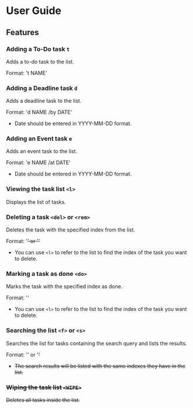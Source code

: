 # User Guide

## Features 

### Adding a To-Do task `t`

Adds a to-do task to the list.

Format: 't NAME'

### Adding a Deadline task `d`

Adds a deadline task to the list.

Format: 'd NAME /by DATE'

* Date should be entered in YYYY-MM-DD format.

### Adding an Event task `e`

Adds an event task to the list.

Format: 'e NAME /at DATE'

* Date should be entered in YYYY-MM-DD format.

### Viewing the task list `<l>`

Displays the list of tasks.

### Deleting a task `<del>` or `<rem>`

Deletes the task with the specified index from the list.

Format: '<del INDEX>' or '<rem INDEX>'

* You can use `<l>` to refer to the list to find the index of the task you want to delete.

### Marking a task as done `<do>`

Marks the task with the specified index as done.

Format: '<do INDEX>'

* You can use `<l>` to refer to the list to find the index of the task you want to delete.

### Searching the list `<f>` or `<s>`

Searches the list for tasks containing the search query and lists the results.

Format: '<f SEARCH_QUERY>' or '<s SEARCH_QUERY>'

* The search results will be listed with the same indexes they have in the list.

### Wiping the task list `<WIPE>`

Deletes all tasks inside the list.
